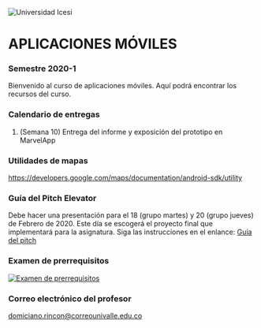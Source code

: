 ![Universidad Icesi](https://www.icesi.edu.co/launiversidad/images/La_universidad/logosimbolos/Logo_icesi_JPG.jpg)
# APLICACIONES MÓVILES
### Semestre 2020-1

Bienvenido al curso de aplicaciones móviles. Aquí podrá encontrar los recursos del curso.

### Calendario de entregas
1. (Semana 10) Entrega del informe y exposición del prototipo en MarvelApp

### Utilidades de mapas
https://developers.google.com/maps/documentation/android-sdk/utility

### Guía del Pitch Elevator
Debe hacer una presentación para el 18 (grupo martes) y 20 (grupo jueves) de Febrero de 2020. Este día se escogerá el proyecto final que implementará para la asignatura. Siga las instrucciones en el enlance:
[Guía del pitch](https://github.com/Domiciano/AppMoviles201/blob/master/Asignatura/Gui%CC%81a%20sobre%20pitch.pdf)



### Examen de prerrequisitos
[![Examen de prerrequisitos](http://www.iconninja.com/files/825/688/946/pencil-list-done-checkmark-todo-exam-icon.png)](https://forms.gle/Y8Vjac5eqRDJCXDGA)


### Correo electrónico del profesor
domiciano.rincon@correounivalle.edu.co
